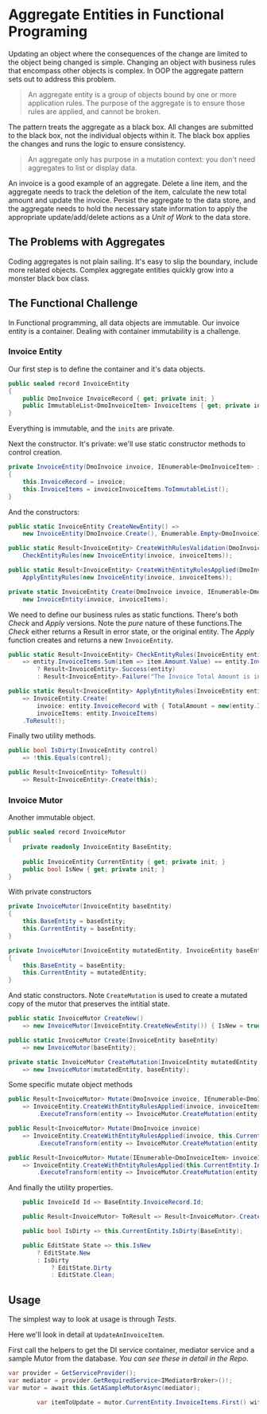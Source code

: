 # Aggregate Entities in Functional Programing

Updating an object where the consequences of the change are limited to the object being changed is simple.  Changing an object with business rules that encompass other objects is complex.  In OOP the aggregate pattern sets out to address this problem.  

> An aggregate entity is a group of objects bound by one or more application rules.  The purpose of the aggregate is to ensure those rules are applied, and cannot be broken.  
 
The pattern treats the aggregate as a black box.  All changes are submitted to the black box, not the individual objects within it.  The black box applies the changes and runs the logic to ensure consistency.

> An aggregate only has purpose in a mutation context: you don't need aggregates to list or display data.  

An invoice is a good example of an aggregate. Delete a line item, and the aggregate needs to track the deletion of the item, calculate the new total amount and update the invoice.  Persist the aggregate to the data store, and the aggregate needs to hold the necessary state information to apply the appropriate update/add/delete actions as a *Unit of Work* to the data store.

## The Problems with Aggregates

Coding aggregates is not plain sailing.  It's easy to slip the boundary, include more related objects.  Complex aggregate entities quickly grow  into a monster black box class.

## The Functional Challenge

In Functional programming, all data objects are immutable.  Our invoice entity is a container.  Dealing with container immutability is a challenge.

### Invoice Entity

Our first step is to define the container and it's data objects.

```csharp
public sealed record InvoiceEntity
{
    public DmoInvoice InvoiceRecord { get; private init; }
    public ImmutableList<DmoInvoiceItem> InvoiceItems { get; private init; }
}
```

Everything is immutable, and the `inits` are private.

Next the constructor.  It's private: we'll use static constructor methods to control creation.

```csharp
private InvoiceEntity(DmoInvoice invoice, IEnumerable<DmoInvoiceItem> invoiceInvoiceItems)
{
    this.InvoiceRecord = invoice;
    this.InvoiceItems = invoiceInvoiceItems.ToImmutableList();
}
```

And the constructors:

```csharp
public static InvoiceEntity CreateNewEntity() =>
    new InvoiceEntity(DmoInvoice.Create(), Enumerable.Empty<DmoInvoiceItem>());

public static Result<InvoiceEntity> CreateWithRulesValidation(DmoInvoice invoice, IEnumerable<DmoInvoiceItem> invoiceItems) =>
    CheckEntityRules(new InvoiceEntity(invoice, invoiceItems));

public static Result<InvoiceEntity> CreateWithEntityRulesApplied(DmoInvoice invoice, IEnumerable<DmoInvoiceItem> invoiceItems) =>
    ApplyEntityRules(new InvoiceEntity(invoice, invoiceItems));

private static InvoiceEntity Create(DmoInvoice invoice, IEnumerable<DmoInvoiceItem> invoiceItems) =>
    new InvoiceEntity(invoice, invoiceItems);
```

We need to define our business rules as static functions.  There's both *Check* and *Apply* versions.  Note the *pure* nature of these functions.The *Check* either returns a Result in error state, or the original entity.  The *Apply* function creates and returns a new `InvoiceEntity`. 

```csharp
public static Result<InvoiceEntity> CheckEntityRules(InvoiceEntity entity)
    => entity.InvoiceItems.Sum(item => item.Amount.Value) == entity.InvoiceRecord.TotalAmount.Value
        ? Result<InvoiceEntity>.Success(entity)
        : Result<InvoiceEntity>.Failure("The Invoice Total Amount is incorrect.");

public static Result<InvoiceEntity> ApplyEntityRules(InvoiceEntity entity)
    => InvoiceEntity.Create(
        invoice: entity.InvoiceRecord with { TotalAmount = new(entity.InvoiceItems.Sum(item => item.Amount.Value)) },
        invoiceItems: entity.InvoiceItems)
    .ToResult();
```

Finally two utility methods.

```csharp
public bool IsDirty(InvoiceEntity control)
    => !this.Equals(control);

public Result<InvoiceEntity> ToResult()
    => Result<InvoiceEntity>.Create(this);
```

### Invoice Mutor

Another immutable object.

```csharp
public sealed record InvoiceMutor
{
    private readonly InvoiceEntity BaseEntity;
    
    public InvoiceEntity CurrentEntity { get; private init; }
    public bool IsNew { get; private init; }
}
```

With private constructors

```csharp
private InvoiceMutor(InvoiceEntity baseEntity)
{
    this.BaseEntity = baseEntity;
    this.CurrentEntity = baseEntity;
}

private InvoiceMutor(InvoiceEntity mutatedEntity, InvoiceEntity baseEntity)
{
    this.BaseEntity = baseEntity;
    this.CurrentEntity = mutatedEntity;
}
```

And static constructors.  Note `CreateMutation` is used to create a mutated copy of the mutor that preserves the intitial state.

```csharp
public static InvoiceMutor CreateNew()
    => new InvoiceMutor(InvoiceEntity.CreateNewEntity()) { IsNew = true };

public static InvoiceMutor Create(InvoiceEntity baseEntity)
    => new InvoiceMutor(baseEntity);

private static InvoiceMutor CreateMutation(InvoiceEntity mutatedEntity, InvoiceEntity baseEntity)
    => new InvoiceMutor(mutatedEntity, baseEntity);
```

Some specific mutate object methods

```csharp
public Result<InvoiceMutor> Mutate(DmoInvoice invoice, IEnumerable<DmoInvoiceItem> invoiceItems)
    => InvoiceEntity.CreateWithEntityRulesApplied(invoice, invoiceItems)
        .ExecuteTransform(entity => InvoiceMutor.CreateMutation(entity, this.BaseEntity).ToResult);

public Result<InvoiceMutor> Mutate(DmoInvoice invoice)
    => InvoiceEntity.CreateWithEntityRulesApplied(invoice, this.CurrentEntity.InvoiceItems)
        .ExecuteTransform(entity => InvoiceMutor.CreateMutation(entity, this.BaseEntity).ToResult);

public Result<InvoiceMutor> Mutate(IEnumerable<DmoInvoiceItem> invoiceItems)
    => InvoiceEntity.CreateWithEntityRulesApplied(this.CurrentEntity.InvoiceRecord, invoiceItems)
        .ExecuteTransform(entity => InvoiceMutor.CreateMutation(entity, this.BaseEntity).ToResult);
```

And finally the utility properties.

```csharp
    public InvoiceId Id => BaseEntity.InvoiceRecord.Id;

    public Result<InvoiceMutor> ToResult => Result<InvoiceMutor>.Create(this);

    public bool IsDirty => this.CurrentEntity.IsDirty(BaseEntity);

    public EditState State => this.IsNew 
        ? EditState.New 
        : IsDirty 
            ? EditState.Dirty 
            : EditState.Clean;
```

## Usage

The simplest way to look at usage is through *Tests*.

Here we'll look in detail at `UpdateAnInvoiceItem`.

First call the helpers to get the DI service container, mediator service and a sample Mutor from the database.  *You can see these in detail in the Repo*.

```csharp
var provider = GetServiceProvider();
var mediator = provider.GetRequiredService<IMediatorBroker>()!;
var mutor = await this.GetASampleMutorAsync(mediator);
```

```csharp
        var itemToUpdate = mutor.CurrentEntity.InvoiceItems.First() with { Amount = new(59) };
```

```csharp
```
```csharp
```